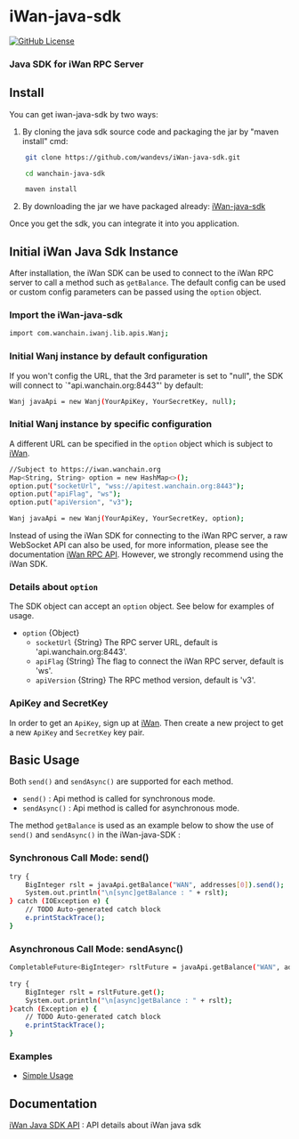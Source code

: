# iWan-java-sdk

[![GitHub License][license]][license-url]

### Java SDK for iWan RPC Server

## Install
You can get iwan-java-sdk by two ways:
1) By cloning the java sdk source code and packaging the jar by "maven install" cmd:
```bash
	git clone https://github.com/wandevs/iWan-java-sdk.git

	cd wanchain-java-sdk

	maven install
```

2) By downloading the jar we have packaged already: [iWan-java-sdk](examples/lib/iwanj-0.5.0.jar)


Once you get the sdk, you can integrate it into you application. 


## Initial iWan Java Sdk Instance
After installation, the iWan SDK can be used to connect to the iWan RPC server to call a method such as `getBalance`. The default config can be used or custom config parameters can be passed using the `option` object.

### Import the iWan-java-sdk
```bash
import com.wanchain.iwanj.lib.apis.Wanj;
```

### Initial Wanj instance by default configuration
If you won't config the URL, that the 3rd parameter is set to "null", the SDK will connect to `"api.wanchain.org:8443"' by default:
```bash
Wanj javaApi = new Wanj(YourApiKey, YourSecretKey, null);
```

### Initial Wanj instance by specific configuration
A different URL can be specified in the `option` object which is subject to [iWan](https://iwan.wanchain.org).

```bash
//Subject to https://iwan.wanchain.org
Map<String, String> option = new HashMap<>();
option.put("socketUrl", "wss://apitest.wanchain.org:8443");
option.put("apiFlag", "ws");
option.put("apiVersion", "v3");

Wanj javaApi = new Wanj(YourApiKey, YourSecretKey, option);
```

Instead of using the iWan SDK for connecting to the iWan RPC server, a raw WebSocket API can also be used, for more information, please see the documentation [iWan RPC API](https://iwan.wanchain.org/static/apidoc/docs.html). However, we strongly recommend using the iWan SDK.

### Details about `option`
The SDK object can accept an `option` object. See below for examples of usage.

- `option` {Object}
  - `socketUrl` {String}  The RPC server URL, default is 'api.wanchain.org:8443'.
  - `apiFlag` {String} The flag to connect the iWan RPC server, default is 'ws'.
  - `apiVersion` {String} The RPC method version, default is 'v3'.

### ApiKey and SecretKey
In order to get an `ApiKey`, sign up at [iWan](https://iwan.wanchain.org). Then create a new project to get a new `ApiKey` and `SecretKey` key pair.

## Basic Usage
Both `send()` and `sendAsync()` are supported for each method. 
- `send()` : Api method is called for synchronous mode. 
- `sendAsync()` : Api method is called for asynchronous mode.


The method `getBalance` is used as an example below to show the use of `send()` and `sendAsync()` in the iWan-java-SDK :

### Synchronous Call Mode: send()
```bash
try {
	BigInteger rslt = javaApi.getBalance("WAN", addresses[0]).send();	
	System.out.println("\n[sync]getBalance : " + rslt);
} catch (IOException e) {
	// TODO Auto-generated catch block
	e.printStackTrace();
}
```

### Asynchronous Call Mode: sendAsync()
```bash
CompletableFuture<BigInteger> rsltFuture = javaApi.getBalance("WAN", addresses[0]).sendAsync();	
	
try {
	BigInteger rslt = rsltFuture.get();	
	System.out.println("\n[async]getBalance : " + rslt);
}catch (Exception e) {
	// TODO Auto-generated catch block
	e.printStackTrace();
}	
```

### Examples

- [Simple Usage](examples/Sample.java)


## Documentation

[iWan Java SDK API](https://wanchain.github.io/iWan-java-sdk/) : API details about iWan java sdk

[license]: https://img.shields.io/badge/license-GNUGPL3-blue.svg
[license-url]:https://github.com/wandevs/iWan-java-sdk/blob/master/LICENSE
